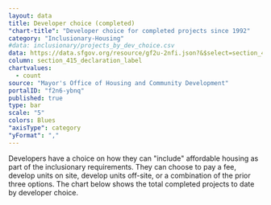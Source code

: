 ```yaml
---
layout: data
title: Developer choice (completed)
"chart-title": "Developer choice for completed projects since 1992"
category: "Inclusionary-Housing"
#data: inclusionary/projects_by_dev_choice.csv
data: https://data.sfgov.org/resource/gf2u-2nfi.json?&$select=section_415_declaration_label,count(*)&$where=status_of_project=%27Completed%27+AND+NOT+section_415_declaration_label=%27Units%20for%20Off-Site%20Project%27&$group=section_415_declaration_label
column: section_415_declaration_label
chartvalues:
  - count
source: "Mayor's Office of Housing and Community Development"
portalID: "f2n6-ybnq"
published: true
type: bar
scale: "5"
colors: Blues
"axisType": category
"yFormat": ","
---
```


Developers have a choice on how they can "include" affordable housing as part of the inclusionary requirements. They can choose to pay a fee, develop units on site, develop units off-site, or a combination of the prior three options. The chart below shows the total completed projects to date by developer choice.